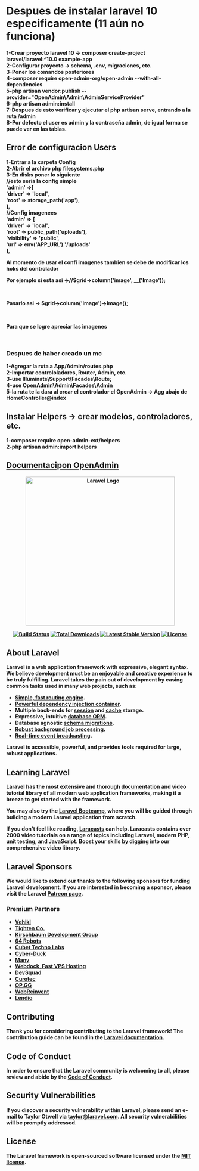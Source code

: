 <h1>Despues de instalar laravel 10 especificamente <strong>(11 aún no funciona)<strong></h1>

1-Crear proyecto laravel 10 -> composer create-project laravel/laravel:^10.0 example-app <br>
2-Configurar proyecto -> schema, .env, migraciones, etc. <br>
3-Poner los comandos posteriores <br>
4-composer require open-admin-org/open-admin --with-all-dependencies <br>
5-php artisan vendor:publish --provider="OpenAdmin\Admin\AdminServiceProvider" <br>
6-php artisan admin:install <br>
7-Despues de esto verificar y ejecutar el php artisan serve, entrando a la ruta /admin <br>
8-Por defecto el user es admin y la contraseña admin, de igual forma se puede ver en las tablas. <br>

<h2>Error de configuracion Users</h2> 
1-Entrar a la carpeta Config <br>
2-Abrir el archivo php filesystems.php <br>
3-En disks poner lo siguiente  <br>
//esto seria la config simple <br>
'admin' =>[ <br>
    'driver' => 'local', <br>
    'root' => storage_path('app'), <br>
], <br>
//Config imagenees <br>
'admin' => [ <br>
    'driver' => 'local', <br>
    'root' => public_path('uploads'), <br>
    'visibility' => 'public', <br>
    'url' => env('APP_URL').'/uploads' <br>
], <br>

<strong>Al momento de usar el confi imagenes tambien se debe de modificar los hoks del controlador</strong>

<p>Por ejemplo si esta asi ->//$grid->column('image', __('Image'));</p> <br>
<p>Pasarlo asi -> $grid->column('image')->image();</p> <br>
<p>Para que se logre apreciar las imagenes</p> <br>

<h3>Despues de haber creado un mc </h3>
1-Agregar la ruta a App/Admin/routes.php <br> 
2-Importar controloladores, Router, Admin, etc.<br>
3-use Illuminate\Support\Facades\Route; <br> 
4-use OpenAdmin\Admin\Facades\Admin <br>
5-la ruta te la dara al crear el controlador el OpenAdmin -> Agg abajo de HomeController@index <br>

<h2>Instalar Helpers -> crear modelos, controladores, etc.</h2>
1-composer require open-admin-ext/helpers <br>
2-php artisan admin:import helpers <br>


<h2><a href="https://open-admin.org/docs" target="_blank">Documentacipon OpenAdmin</a></h2>

<p align="center"><a href="https://laravel.com" target="_blank"><img src="https://raw.githubusercontent.com/laravel/art/master/logo-lockup/5%20SVG/2%20CMYK/1%20Full%20Color/laravel-logolockup-cmyk-red.svg" width="400" alt="Laravel Logo"></a></p>

<p align="center">
<a href="https://github.com/laravel/framework/actions"><img src="https://github.com/laravel/framework/workflows/tests/badge.svg" alt="Build Status"></a>
<a href="https://packagist.org/packages/laravel/framework"><img src="https://img.shields.io/packagist/dt/laravel/framework" alt="Total Downloads"></a>
<a href="https://packagist.org/packages/laravel/framework"><img src="https://img.shields.io/packagist/v/laravel/framework" alt="Latest Stable Version"></a>
<a href="https://packagist.org/packages/laravel/framework"><img src="https://img.shields.io/packagist/l/laravel/framework" alt="License"></a>
</p>

## About Laravel

Laravel is a web application framework with expressive, elegant syntax. We believe development must be an enjoyable and creative experience to be truly fulfilling. Laravel takes the pain out of development by easing common tasks used in many web projects, such as:

- [Simple, fast routing engine](https://laravel.com/docs/routing).
- [Powerful dependency injection container](https://laravel.com/docs/container).
- Multiple back-ends for [session](https://laravel.com/docs/session) and [cache](https://laravel.com/docs/cache) storage.
- Expressive, intuitive [database ORM](https://laravel.com/docs/eloquent).
- Database agnostic [schema migrations](https://laravel.com/docs/migrations).
- [Robust background job processing](https://laravel.com/docs/queues).
- [Real-time event broadcasting](https://laravel.com/docs/broadcasting).

Laravel is accessible, powerful, and provides tools required for large, robust applications.

## Learning Laravel

Laravel has the most extensive and thorough [documentation](https://laravel.com/docs) and video tutorial library of all modern web application frameworks, making it a breeze to get started with the framework.

You may also try the [Laravel Bootcamp](https://bootcamp.laravel.com), where you will be guided through building a modern Laravel application from scratch.

If you don't feel like reading, [Laracasts](https://laracasts.com) can help. Laracasts contains over 2000 video tutorials on a range of topics including Laravel, modern PHP, unit testing, and JavaScript. Boost your skills by digging into our comprehensive video library.

## Laravel Sponsors

We would like to extend our thanks to the following sponsors for funding Laravel development. If you are interested in becoming a sponsor, please visit the Laravel [Patreon page](https://patreon.com/taylorotwell).

### Premium Partners

- **[Vehikl](https://vehikl.com/)**
- **[Tighten Co.](https://tighten.co)**
- **[Kirschbaum Development Group](https://kirschbaumdevelopment.com)**
- **[64 Robots](https://64robots.com)**
- **[Cubet Techno Labs](https://cubettech.com)**
- **[Cyber-Duck](https://cyber-duck.co.uk)**
- **[Many](https://www.many.co.uk)**
- **[Webdock, Fast VPS Hosting](https://www.webdock.io/en)**
- **[DevSquad](https://devsquad.com)**
- **[Curotec](https://www.curotec.com/services/technologies/laravel/)**
- **[OP.GG](https://op.gg)**
- **[WebReinvent](https://webreinvent.com/?utm_source=laravel&utm_medium=github&utm_campaign=patreon-sponsors)**
- **[Lendio](https://lendio.com)**

## Contributing

Thank you for considering contributing to the Laravel framework! The contribution guide can be found in the [Laravel documentation](https://laravel.com/docs/contributions).

## Code of Conduct

In order to ensure that the Laravel community is welcoming to all, please review and abide by the [Code of Conduct](https://laravel.com/docs/contributions#code-of-conduct).

## Security Vulnerabilities

If you discover a security vulnerability within Laravel, please send an e-mail to Taylor Otwell via [taylor@laravel.com](mailto:taylor@laravel.com). All security vulnerabilities will be promptly addressed.

## License

The Laravel framework is open-sourced software licensed under the [MIT license](https://opensource.org/licenses/MIT).
